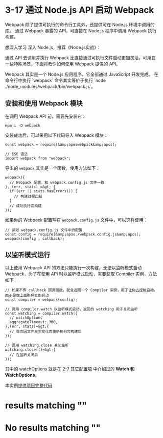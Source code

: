 
# 3-17 通过 Node.js API 启动 Webpack

Webpack 除了提供可执行的命令行工具外，还提供可在 Node.js 环境中调用的库。
通过 Webpack 暴露的 API，可直接在 Node.js 程序中调用 Webpack 执行构建。



想深入学习 深入 Node.js，推荐《Node.js实战》：



通过 API 去调用并执行 Webpack 比直接通过可执行文件启动更加灵活，可用在一些特殊场景，下面将教你如何使用 Webpack 提供的 API。

> 
<p>Webpack 其实是一个 Node.js 应用程序，它全部通过 JavaScript 开发完成。
在命令行中执行 `webpack` 命令其实等价于执行 `node ./node_modules/webpack/bin/webpack.js`。</p>


## 安装和使用 Webpack 模块

在调用 Webpack API 前，需要先安装它：

```
npm i -D webpack

```

安装成功后，可以采用以下代码导入 Webpack 模块：

```
const webpack = require(&amp;aposwebpack&amp;apos);

// ES6 语法
import webpack from "webpack";

```

导出的 `webpack` 其实是一个函数，使用方法如下：

```
webpack({
  // Webpack 配置，和 webpack.config.js 文件一致
}, (err, stats) =&gt; {
  if (err || stats.hasErrors()) {
    // 构建过程出错
  }
  // 成功执行完构建
});

```

如果你的 Webpack 配置写在 `webpack.config.js` 文件中，可以这样使用：

```
// 读取 webpack.config.js 文件中的配置
const config = require(&amp;apos./webpack.config.js&amp;apos);
webpack(config , callback);

```

## 以监听模式运行

以上使用 Webpack API 的方法只能执行一次构建，无法以监听模式启动 Webpack，为了在使用 API 时以监听模式启动，需要获取 Compiler 实例，方法如下：

```
// 如果不传 callback 回调函数，就会返回一个 Compiler 实例，用于让你去控制启动，而不是像上面那样立即启动
const compiler = webpack(config);

// 调用 compiler.watch 以监听模式启动，返回的 watching 用于关闭监听
const watching = compiler.watch({
  // watchOptions
  aggregateTimeout: 300,
},(err, stats)=&gt;{
  // 每次因文件发生变化而重新执行完构建后
});

// 调用 watching.close 关闭监听 
watching.close(()=&gt;{
  // 在监听关闭后
});

```

其中的 watchOptions 就是在 [2-7 其它配置项](../2配置/2-7其它配置项.html) 中介绍过的 **Watch 和 WatchOptions**。

> 
本实例[提供项目完整代码](http://webpack.wuhaolin.cn/3-17通过Node.jsAPI启动Webpack.zip)


#  results matching ""

# No results matching ""
